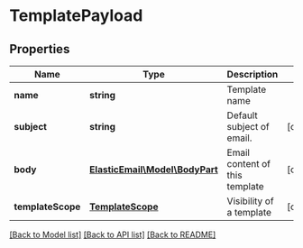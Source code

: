 # TemplatePayload

## Properties
Name | Type | Description | Notes
------------ | ------------- | ------------- | -------------
**name** | **string** | Template name | 
**subject** | **string** | Default subject of email. | [optional] 
**body** | [**ElasticEmail\Model\BodyPart**](BodyPart.md) | Email content of this template | [optional] 
**templateScope** | [**TemplateScope**](TemplateScope.md) | Visibility of a template | [optional] 

[[Back to Model list]](../README.md#documentation-for-models) [[Back to API list]](../README.md#documentation-for-api-endpoints) [[Back to README]](../README.md)


